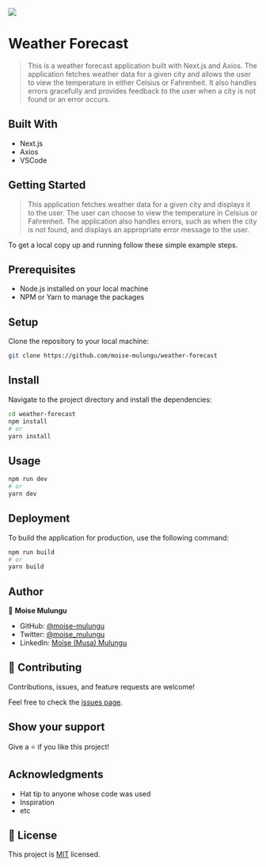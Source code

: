 ![](https://img.shields.io/badge/Microverse-blueviolet)

# Weather Forecast

> This is a weather forecast application built with Next.js and Axios. The application fetches weather data for a given city and allows the user to view the temperature in either Celsius or Fahrenheit. It also handles errors gracefully and provides feedback to the user when a city is not found or an error occurs.

## Built With

- Next.js
- Axios
- VSCode

## Getting Started

> This application fetches weather data for a given city and displays it to the user. The user can choose to view the temperature in Celsius or Fahrenheit. The application also handles errors, such as when the city is not found, and displays an appropriate error message to the user.

To get a local copy up and running follow these simple example steps.

## Prerequisites

- Node.js installed on your local machine
- NPM or Yarn to manage the packages

## Setup

Clone the repository to your local machine:

```bash
git clone https://github.com/moise-mulungu/weather-forecast
```

## Install

Navigate to the project directory and install the dependencies:

```bash
cd weather-forecast
npm install
# or
yarn install
```

## Usage

```bash
npm run dev
# or
yarn dev
```
## Deployment

To build the application for production, use the following command:

```bash
npm run build
# or
yarn build
```

## Author

👤 **Moise Mulungu**

- GitHub: [@moise-mulungu](https://github.com/moise-mulungu)
- Twitter: [@moise_mulungu](https://twitter.com/moise_mulungu)
- LinkedIn: [Moïse (Musa) Mulungu](https://www.linkedin.com/in/moisemulungu/)

## 🤝 Contributing

Contributions, issues, and feature requests are welcome!

Feel free to check the [issues page](https://github.com/your-github-username/weather-forecast/issues).

## Show your support

Give a ⭐️ if you like this project!

## Acknowledgments

- Hat tip to anyone whose code was used
- Inspiration
- etc

## 📝 License

This project is [MIT](./MIT.md) licensed.
